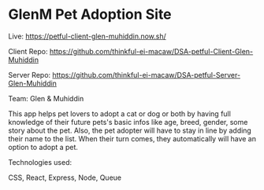 # GlenM Pet Adoption Site

Live:  https://petful-client-glen-muhiddin.now.sh/

Client Repo: https://github.com/thinkful-ei-macaw/DSA-petful-Client-Glen-Muhiddin

Server Repo: https://github.com/thinkful-ei-macaw/DSA-petful-Server-Glen-Muhiddin

Team: Glen & Muhiddin

This app helps pet lovers to adopt a cat or dog or both by having full knowledge of their future pets's basic infos like age, breed, gender, some story about the pet. Also, the pet adopter will have to stay in line by adding their name to the list. When their turn comes, they automatically will have an option to adopt a pet.

Technologies used:

CSS, React, Express, Node, Queue
